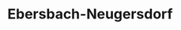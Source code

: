 ---
title: Ebersbach-Neugersdorf
url: /ebersbach-neugersdorf/
latitude: 50.984
longitude: 14.613
---
